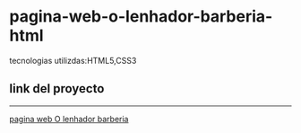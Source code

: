 # pagina-web-o-lenhador-barberia-html
 tecnologias utilizdas:HTML5,CSS3

 
 ## link del proyecto
 ------

<a href="https://xbernardoalvez66.github.io/pagina-web-o-lenhador-barberia-html/pagina-web-o-lenhador-barberia-html/index.html">pagina web O lenhador barberia</a>
